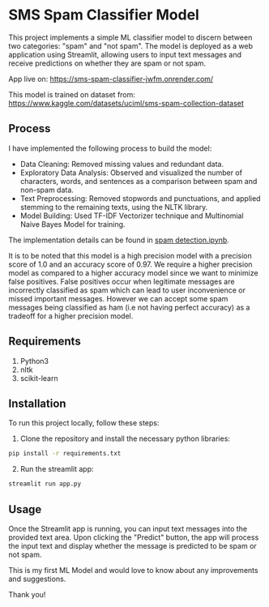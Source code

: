 # SMS Spam Classifier Model
This project implements a simple ML classifier model to discern between two categories: "spam" and "not spam". The model is deployed as a web application using Streamlit, allowing users to input text messages and receive predictions on whether they are spam or not spam.

App live on:
https://sms-spam-classifier-jwfm.onrender.com/

This model is trained on dataset from: https://www.kaggle.com/datasets/uciml/sms-spam-collection-dataset

## Process
I have implemented the following process to build the model:

- Data Cleaning: Removed missing values and redundant data.
- Exploratory Data Analysis: Observed and visualized the number of characters, words, and sentences as a comparison between spam and non-spam data.
- Text Preprocessing: Removed stopwords and punctuations, and applied stemming to the remaining texts, using the NLTK library.
- Model Building: Used TF-IDF Vectorizer technique and Multinomial Naive Bayes Model for training.

The implementation details can be found in [spam detection.ipynb][1].

It is to be noted that this model is a high precision model with a precision score of 1.0 and an accuracy score of 0.97.
We require a higher precision model as compared to a higher accuracy model since we want to minimize false positives. False positives occur when legitimate messages are incorrectly classified as spam which can lead to user inconvenience or missed important messages. However we can accept some spam messages being classified as ham (i.e not having perfect accuracy) as a tradeoff for a higher precision model.

[1]: https://github.com/aayushi-2003/sms-spam-classifier/blob/main/spam%20detection.ipynb


## Requirements
1. Python3
2. nltk 
3. scikit-learn

## Installation
To run this project locally, follow these steps:

1. Clone the repository and install the necessary python libraries:
``` sh
pip install -r requirements.txt
```
2. Run the streamlit app:
``` sh
streamlit run app.py
```
## Usage
Once the Streamlit app is running, you can input text messages into the provided text area. Upon clicking the "Predict" button, the app will process the input text and display whether the message is predicted to be spam or not spam.

This is my first ML Model and would love to know about any improvements and suggestions.

Thank you!
